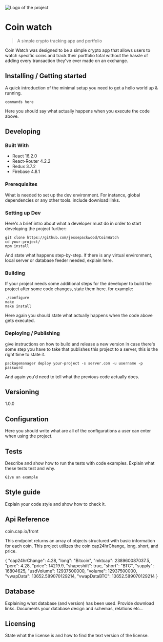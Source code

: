 ![Logo of the project](./images/logo.sample.png)

# Coin watch
> A simple crypto tracking app and portfolio

Coin Watch was designed to be a simple crypto app that allows users to watch specific coins and track their portfolio total without the hassle of adding every transaction they've ever made on an exchange. 

## Installing / Getting started

A quick introduction of the minimal setup you need to get a hello world up &
running.

```shell
commands here
```

Here you should say what actually happens when you execute the code above.

## Developing

### Built With
* React 16.2.0
* React-Router 4.2.2 
* Redux 3.7.2
* Firebase 4.8.1

### Prerequisites
What is needed to set up the dev environment. For instance, global dependencies or any other tools. include download links.


### Setting up Dev

Here's a brief intro about what a developer must do in order to start developing
the project further:

```shell
git clone https://github.com/jessepackwood/CoinWatch
cd your-project/
npm install
```

And state what happens step-by-step. If there is any virtual environment, local server or database feeder needed, explain here.

### Building

If your project needs some additional steps for the developer to build the
project after some code changes, state them here. for example:

```shell
./configure
make
make install
```

Here again you should state what actually happens when the code above gets
executed.

### Deploying / Publishing
give instructions on how to build and release a new version
In case there's some step you have to take that publishes this project to a
server, this is the right time to state it.

```shell
packagemanager deploy your-project -s server.com -u username -p password
```

And again you'd need to tell what the previous code actually does.

## Versioning

1.0.0

## Configuration

Here you should write what are all of the configurations a user can enter when
using the project.

## Tests

Describe and show how to run the tests with code examples.
Explain what these tests test and why.

```shell
Give an example
```

## Style guide

Explain your code style and show how to check it.

## Api Reference

coin.cap.io/front

This endpoint returns an array of objects structured with basic information for each coin. This project utilizes the coin cap24hrChange, long, short, and price.

  {
    "cap24hrChange": 4.28,
    "long": "Bitcoin",
    "mktcap": 238960087037.5,
    "perc": 4.28,
    "price": 14219.9,
    "shapeshift": true,
    "short": "BTC",
    "supply": 16804625,
    "usdVolume": 12937500000,
    "volume": 12937500000,
    "vwapData": 13652.589070129214,
    "vwapDataBTC": 13652.589070129214
  }

## Database

Explaining what database (and version) has been used. Provide download links.
Documents your database design and schemas, relations etc... 

## Licensing

State what the license is and how to find the text version of the license.
